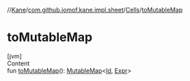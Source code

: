 //[Kane](../../index.md)/[com.github.jomof.kane.impl.sheet](../index.md)/[Cells](index.md)/[toMutableMap](to-mutable-map.md)



# toMutableMap  
[jvm]  
Content  
fun [toMutableMap](to-mutable-map.md)(): [MutableMap](https://kotlinlang.org/api/latest/jvm/stdlib/kotlin.collections/-mutable-map/index.html)<[Id](../../com.github.jomof.kane.impl/index.md#%5Bcom.github.jomof.kane.impl%2FId%2F%2F%2FPointingToDeclaration%2F%5D%2FClasslikes%2F-301451995), [Expr](../../com.github.jomof.kane/-expr/index.md)>  



